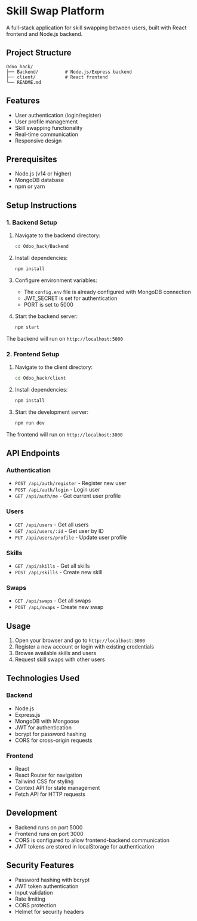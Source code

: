 # Skill Swap Platform

A full-stack application for skill swapping between users, built with React frontend and Node.js backend.

## Project Structure

```
Odoo_hack/
├── Backend/          # Node.js/Express backend
├── client/           # React frontend
└── README.md
```

## Features

- User authentication (login/register)
- User profile management
- Skill swapping functionality
- Real-time communication
- Responsive design

## Prerequisites

- Node.js (v14 or higher)
- MongoDB database
- npm or yarn

## Setup Instructions

### 1. Backend Setup

1. Navigate to the backend directory:
   ```bash
   cd Odoo_hack/Backend
   ```

2. Install dependencies:
   ```bash
   npm install
   ```

3. Configure environment variables:
   - The `config.env` file is already configured with MongoDB connection
   - JWT_SECRET is set for authentication
   - PORT is set to 5000

4. Start the backend server:
   ```bash
   npm start
   ```

The backend will run on `http://localhost:5000`

### 2. Frontend Setup

1. Navigate to the client directory:
   ```bash
   cd Odoo_hack/client
   ```

2. Install dependencies:
   ```bash
   npm install
   ```

3. Start the development server:
   ```bash
   npm run dev
   ```

The frontend will run on `http://localhost:3000`

## API Endpoints

### Authentication
- `POST /api/auth/register` - Register new user
- `POST /api/auth/login` - Login user
- `GET /api/auth/me` - Get current user profile

### Users
- `GET /api/users` - Get all users
- `GET /api/users/:id` - Get user by ID
- `PUT /api/users/profile` - Update user profile

### Skills
- `GET /api/skills` - Get all skills
- `POST /api/skills` - Create new skill

### Swaps
- `GET /api/swaps` - Get all swaps
- `POST /api/swaps` - Create new swap

## Usage

1. Open your browser and go to `http://localhost:3000`
2. Register a new account or login with existing credentials
3. Browse available skills and users
4. Request skill swaps with other users

## Technologies Used

### Backend
- Node.js
- Express.js
- MongoDB with Mongoose
- JWT for authentication
- bcrypt for password hashing
- CORS for cross-origin requests

### Frontend
- React
- React Router for navigation
- Tailwind CSS for styling
- Context API for state management
- Fetch API for HTTP requests

## Development

- Backend runs on port 5000
- Frontend runs on port 3000
- CORS is configured to allow frontend-backend communication
- JWT tokens are stored in localStorage for authentication

## Security Features

- Password hashing with bcrypt
- JWT token authentication
- Input validation
- Rate limiting
- CORS protection
- Helmet for security headers 